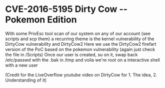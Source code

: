 # CVE-2016-5195 Dirty Cow -- Pokemon Edition

With some PrivEsc tool scan of our system on any of our account (see scripts and scp them)
a recurring theme is the kernel vulnerability of the DirtyCow vulnerability and DirtyCow2
Here we use the DirtyCow2 firefart version of the PoC based on the pokemon vulnerability (again just check the file in /Scripts)
Once our user is created, su on it, swap back /etc/passwd with the .bak in /tmp and voila we're root on a interactive shell with a new user



(Credit for the LiveOverflow youtube video on DirtyCow for 1. The idea, 2. Understanding of it)
